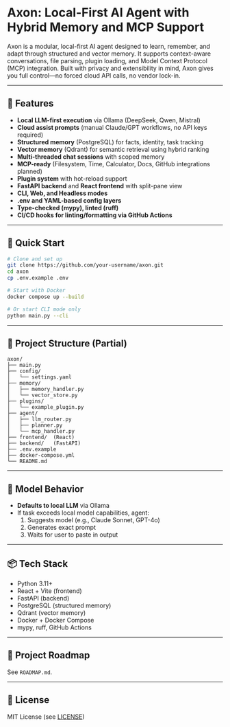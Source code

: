 # Axon: Local-First AI Agent with Hybrid Memory and MCP Support

Axon is a modular, local-first AI agent designed to learn, remember, and adapt through structured and vector memory. It supports context-aware conversations, file parsing, plugin loading, and Model Context Protocol (MCP) integration. Built with privacy and extensibility in mind, Axon gives you full control—no forced cloud API calls, no vendor lock-in.

---

## 🔧 Features

- **Local LLM-first execution** via Ollama (DeepSeek, Qwen, Mistral)
- **Cloud assist prompts** (manual Claude/GPT workflows, no API keys required)
- **Structured memory** (PostgreSQL) for facts, identity, task tracking
- **Vector memory** (Qdrant) for semantic retrieval using hybrid ranking
- **Multi-threaded chat sessions** with scoped memory
- **MCP-ready** (Filesystem, Time, Calculator, Docs, GitHub integrations planned)
- **Plugin system** with hot-reload support
- **FastAPI backend** and **React frontend** with split-pane view
- **CLI, Web, and Headless modes**
- **.env and YAML-based config layers**
- **Type-checked (mypy), linted (ruff)**
- **CI/CD hooks for linting/formatting via GitHub Actions**

---

## 🏁 Quick Start

```bash
# Clone and set up
git clone https://github.com/your-username/axon.git
cd axon
cp .env.example .env

# Start with Docker
docker compose up --build

# Or start CLI mode only
python main.py --cli
```

---

## 📁 Project Structure (Partial)

```
axon/
├── main.py
├── config/
│   └── settings.yaml
├── memory/
│   ├── memory_handler.py
│   └── vector_store.py
├── plugins/
│   └── example_plugin.py
├── agent/
│   ├── llm_router.py
│   ├── planner.py
│   └── mcp_handler.py
├── frontend/  (React)
├── backend/   (FastAPI)
├── .env.example
├── docker-compose.yml
└── README.md
```

---

## 🧠 Model Behavior

- **Defaults to local LLM** via Ollama
- If task exceeds local model capabilities, agent:
  1. Suggests model (e.g., Claude Sonnet, GPT-4o)
  2. Generates exact prompt
  3. Waits for user to paste in output

---

## 📦 Tech Stack

- Python 3.11+
- React + Vite (frontend)
- FastAPI (backend)
- PostgreSQL (structured memory)
- Qdrant (vector memory)
- Docker + Docker Compose
- mypy, ruff, GitHub Actions

---

## 🧭 Project Roadmap

See `ROADMAP.md`.

---

## 🔐 License

MIT License (see [LICENSE](../LICENSE))

